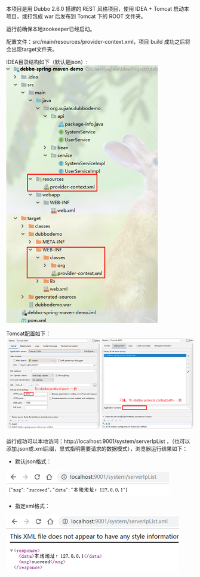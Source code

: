 本项目是用 Dubbo 2.6.0 搭建的 REST 风格项目，使用 IDEA + Tomcat 启动本项目，或打包成 war 后发布到 Tomcat 下的 ROOT 文件夹。

运行前确保本地zookeeper已经启动。

配置文件：src/main/resources/provider-context.xml，项目 build 成功之后将会出现target文件夹。

IDEA目录结构如下（默认是json）:
![](./img/01.PNG)

Tomcat配置如下：
![](./img/02.PNG)

运行成功可以本地访问：http://localhost:9001/system/serverIpList ，（也可以添加.json或.xml后缀，显式指明需要请求的数据模式），浏览器运行结果如下：

- 默认json格式：

![](./img/03.PNG)

- 指定xml格式：

![](./img/04.PNG)

